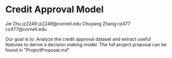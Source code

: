 <H1>Credit Approval Model</H1>
Jie Zhu jz2249 jz2249@cornell.edu
Chuyang Zhang cz477 cz477@cornell.edu

Our goal is to:
Analyze the credit approval dataset and extract useful features to derive a decision making model.
The full project proposal can be found in "ProjectProposal.md"
